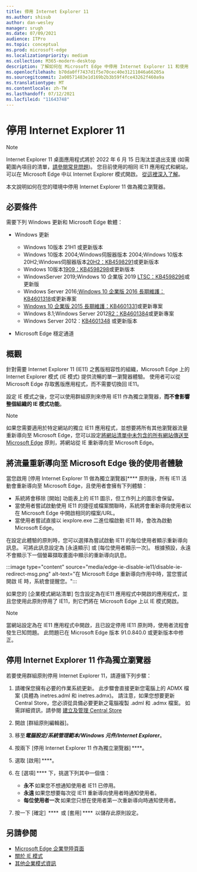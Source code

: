 ```yaml
---
title: 停用 Internet Explorer 11
ms.author: shisub
author: dan-wesley
manager: srugh
ms.date: 07/09/2021
audience: ITPro
ms.topic: conceptual
ms.prod: microsoft-edge
ms.localizationpriority: medium
ms.collection: M365-modern-desktop
description: 了解如何在 Microsoft Edge 中停用 Internet Explorer 11 和使用 Internet Explorer 模式。
ms.openlocfilehash: b70da0ff7437d1f5e70cec40e31211046a66205a
ms.sourcegitcommit: 2a00571483e1d169b2b3b59f4fce43262f460a9a
ms.translationtype: MT
ms.contentlocale: zh-TW
ms.lasthandoff: 07/12/2021
ms.locfileid: "11643748"
---
```

# <a name="disable-internet-explorer-11"></a>停用 Internet Explorer 11

>[!Note]
> Internet Explorer 11 桌面應用程式將於 2022 年 6 月 15 日淘汰並退出支援 (如需範圍內項目的清單，[請參閱常見問題](https://techcommunity.microsoft.com/t5/windows-it-pro-blog/internet-explorer-11-desktop-app-retirement-faq/ba-p/2366549))。 您目前使用的相同 IE11 應用程式和網站，可以在 Microsoft Edge 中以 Internet Explorer 模式開啟。 [從這裡深入了解](https://blogs.windows.com/windowsexperience/2021/05/19/the-future-of-internet-explorer-on-windows-10-is-in-microsoft-edge/)。

本文說明如何在您的環境中停用 Internet Explorer 11 做為獨立瀏覽器。

## <a name="prerequisites"></a>必要條件

需要下列 Windows 更新和 Microsoft Edge 軟體：

- Windows 更新

  - Windows 10版本 21H1 或更新版本
  - Windows 10版本 2004;Windows伺服器版本 2004;Windows 10版本 20H2;Windows伺服器版本[20H2：KB4598291](https://support.microsoft.com/topic/february-2-2021-kb4598291-os-builds-19041-789-and-19042-789-preview-6a766199-a4f1-616e-1f5c-58bdc3ca5e3b)或更新版本
  - Windows 10版本[1909：KB4598298](https://support.microsoft.com/topic/january-21-2021-kb4598298-os-build-18363-1350-preview-02dfd9ba-91a2-1b82-dede-42f288c02511)或更新版本
  - WindowsServer 2019;Windows 10 企業版 2019 [LTSC：KB4598296](https://support.microsoft.com/topic/january-21-2021-kb4598296-os-build-17763-1728-preview-4c0931ff-45b7-ff59-5e00-c03b5afb363d)或更新版
  - Windows Server 2016;[Windows 10 企業版 2016 長期維護：KB4601318](https://support.microsoft.com/topic/february-9-2021-kb4601318-os-build-14393-4225-c5e3de6c-e3e6-ffb5-6197-48b9ce16446e)或更新專案
  - [Windows 10 企業版 2015 長期維護：KB4601331](https://support.microsoft.com/office/february-9-2021%e2%80%94kb4601331-os-build-10240-18842-6227d078-fef3-8d67-27e0-1882e6cb79ff?ui=en-US&rs=en-US&ad=US)或更新專案
  - Windows 8.1;Windows Server 2012[R2：KB4601384](https://support.microsoft.com/topic/february-9-2021-kb4601384-monthly-rollup-16bdbb75-dd4b-2910-abc5-7891c9756b96)或更新專案
  - Windows Server 2012：[KB4601348](https://support.microsoft.com/topic/february-9-2021-kb4601348-monthly-rollup-2c338c0c-73d6-fb80-cc91-f1a86e80db0c) 或更新版本
  
- Microsoft Edge 穩定通道


## <a name="overview"></a>概觀

針對需要 Internet Explorer 11 (IE11) 之舊版相容性的組織，Microsoft Edge 上的 Internet Explorer 模式 (IE 模式) 提供流暢的單一瀏覽器體驗。 使用者可以從 Microsoft Edge 存取舊版應用程式，而不需要切換回 IE11。

設定 IE 模式之後，您可以使用群組原則來停用 IE11 作為獨立瀏覽器，**而不會影響整個組織的 IE 模式功能**。

> [!NOTE]
> 如果您需要適用於特定網站的獨立 IE11 應用程式，並想要將所有其他瀏覽器流量重新導向至 Microsoft Edge，您可以設定[將網站清單中未包含的所有網站傳送至 Microsoft Edge](./edge-ie-mode-policies.md#redirect-sites-from-ie-to-microsoft-edge) 原則，將網站從 IE 重新導向至 Microsoft Edge。

## <a name="user-experience-after-redirecting-traffic-to-microsoft-edge"></a>將流量重新導向至 Microsoft Edge 後的使用者體驗

當您啟用 [停用 Internet Explorer 11 做為獨立瀏覽器]**** 原則後，所有 IE11 活動會重新導向至 Microsoft Edge，且使用者會擁有下列體驗：

- 系統將會移除 [開始] 功能表上的 IE11 圖示，但工作列上的圖示會保留。
- 當使用者嘗試啟動使用 IE11 的捷徑或檔案關聯時，系統將會重新導向使用者以在 Microsoft Edge 中開啟相同的檔案/URL。
- 當使用者嘗試直接以 iexplore.exe 二進位檔啟動 IE11 時，會改為啟動 Microsoft Edge。

在設定此體驗的原則時，您可以選擇為嘗試啟動 IE11 的每位使用者顯示重新導向訊息。 可將此訊息設定為 [永遠顯示] 或 [每位使用者顯示一次]。 根據預設，永遠不會顯示下一個螢幕擷取畫面中顯示的重新導向訊息。

:::image type="content" source="media/edge-ie-disable-ie11/disable-ie-redirect-msg.png" alt-text="在 Microsoft Edge 重新導向作用中時，當您嘗試開啟 IE 時，系統會提醒您。":::

如果您的 [企業模式網站清單] 包含設定為在IE11 應用程式中開啟的應用程式，並且您使用此原則停用了 IE11，則它們將在 Microsoft Edge 上以 IE 模式開啟。
> [!NOTE]
> 當網站設定為在 IE11 應用程式中開啟，且已設定停用 IE11 原則時，使用者流程會發生已知問題。 此問題已在 Microsoft Edge 版本 91.0.840.0 或更新版本中修正。

## <a name="disable-internet-explorer-11-as-a-standalone-browser"></a>停用 Internet Explorer 11 作為獨立瀏覽器

若要使用群組原則停用 Internet Explorer 11，請遵循下列步驟：

1. 請確保您擁有必要的作業系統更新。 此步驟會直接更新您電腦上的 ADMX 檔案 (具體為 inetres.adml 和 inetres.admx)。 請注意，如果您想要更新 Central Store，您必須從具備必要更新之電腦複製 .adml 和 .admx 檔案。 如需詳細資訊，請參閱 [建立及管理 Central Store](/troubleshoot/windows-client/group-policy/create-and-manage-central-store)
2. 開啟 [群組原則編輯器]。
3. 移至***電腦設定/系統管理範本/Windows 元件/Internet Explorer***。 
4. 按兩下 [停用 Internet Explorer 11 作為獨立瀏覽器] ****。
5. 選取 [啟用] ****。
6. 在 [選項] **** 下，挑選下列其中一個值：

   - **永不** 如果您不想通知使用者 IE11 已停用。
   - **永遠** 如果您想要每次從 IE11 重新導向使用者時通知使用者。
   - **每位使用者一次** 如果您只想在使用者第一次重新導向時通知使用者。

7. 按一下 [確定]  ****  或 [套用] ****  以儲存此原則設定。

## <a name="see-also"></a>另請參閱

- [Microsoft Edge 企業登陸頁面](https://aka.ms/EdgeEnterprise)
- [關於 IE 模式](./edge-ie-mode.md)
- [其他企業模式資訊](/internet-explorer/ie11-deploy-guide/enterprise-mode-overview-for-ie11)
